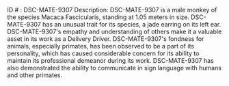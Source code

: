 ID # : DSC-MATE-9307
Description: DSC-MATE-9307 is a male monkey of the species Macaca Fascicularis, standing at 1.05 meters in size. DSC-MATE-9307 has an unusual trait for its species, a jade earring on its left ear. DSC-MATE-9307's empathy and understanding of others make it a valuable asset in its work as a Delivery Driver.  DSC-MATE-9307's fondness for animals, especially primates, has been observed to be a part of its personality, which has caused considerable concern for its ability to maintain its professional demeanor during its work. DSC-MATE-9307 has also demonstrated the ability to communicate in sign language with humans and other primates.
